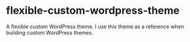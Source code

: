# flexible-custom-wordpress-theme
A flexible custom WordPress theme.  I use this theme as a reference when building custom WordPress themes.
